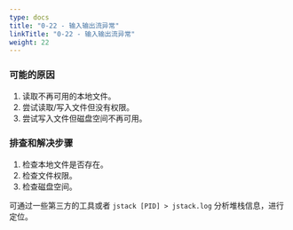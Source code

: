 ```yaml
---
type: docs
title: "0-22 - 输入输出流异常"
linkTitle: "0-22 - 输入输出流异常"
weight: 22
---
```



### 可能的原因

1. 读取不再可用的本地文件。
2. 尝试读取/写入文件但没有权限。
3. 尝试写入文件但磁盘空间不再可用。

### 排查和解决步骤

1. 检查本地文件是否存在。
2. 检查文件权限。
3. 检查磁盘空间。

可通过一些第三方的工具或者 `jstack [PID] > jstack.log` 分析堆栈信息，进行定位。

